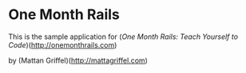 # One Month Rails

This is the sample application for
(*One Month Rails: Teach Yourself to Code*)(http://onemonthrails.com)

by (Mattan Griffel)(http://mattagriffel.com)